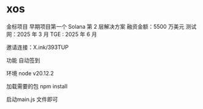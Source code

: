 # xos
金标项目  早期项目第一个 Solana 第 2 层解决方案  融资金额：5500 万美元 测试网：2025 年 3 月 TGE : 2025 年 6 月 

邀请连接：X.ink/393TUP

功能
自动签到

环境
node v20.12.2

加载需要的包
npm install

启动main.js 文件即可


